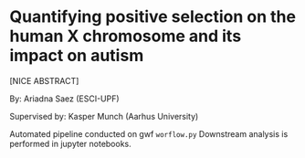 # Quantifying positive selection on the human X chromosome and its impact on autism

[NICE ABSTRACT]

By: Ariadna Saez (ESCI-UPF)

Supervised by: Kasper Munch (Aarhus University)

Automated pipeline conducted on gwf `worflow.py`
Downstream analysis is performed in jupyter notebooks.
